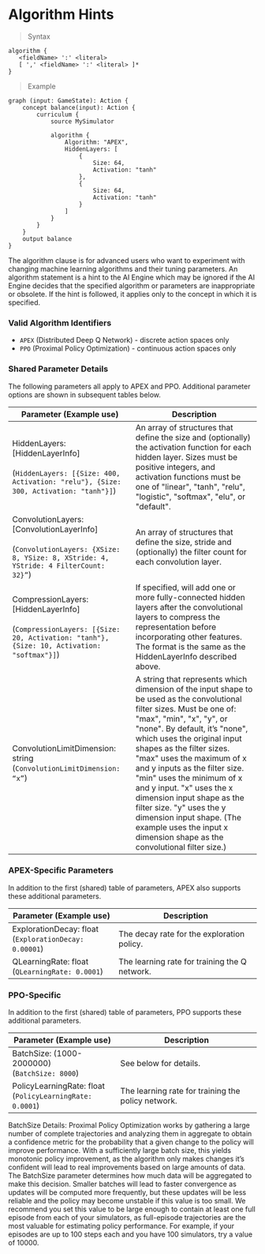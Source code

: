 # Algorithm Hints

> Syntax

```inkling2--syntax
algorithm {
   <fieldName> ':' <literal>
   [ ',' <fieldName> ':' <literal> ]*
}
```

> Example

```inkling2--code
graph (input: GameState): Action {
    concept balance(input): Action {
        curriculum {
            source MySimulator

            algorithm {
                Algorithm: "APEX",
                HiddenLayers: [
                    {
                        Size: 64,
                        Activation: "tanh"
                    },
                    {
                        Size: 64,
                        Activation: "tanh"
                    }
                ]
            }
        }
    }
    output balance
}
```

The algorithm clause is for advanced users who want to experiment with changing machine learning algorithms and their tuning parameters. An algorithm statement is a hint to the AI Engine which may be ignored if the AI Engine decides that the specified algorithm or parameters are inappropriate or obsolete. If the hint is followed, it applies only to the concept in which it is specified.

### Valid Algorithm Identifiers

* `APEX` (Distributed Deep Q Network) - discrete action spaces only
* `PPO` (Proximal Policy Optimization) - continuous action spaces only


### Shared Parameter Details

The following parameters all apply to APEX and PPO. Additional parameter options are shown in subsequent tables below.

| Parameter (Example use)      | Description |
| -                            | -           |
| HiddenLayers: [HiddenLayerInfo] <br><br> (`HiddenLayers: [{Size: 400, Activation: "relu"}, {Size: 300, Activation: "tanh"}]`) | An array of structures that define the size and (optionally) the activation function for each hidden layer. Sizes must be positive integers, and activation functions must be one of "linear", "tanh", "relu", "logistic", "softmax", "elu", or "default". |
| ConvolutionLayers: [ConvolutionLayerInfo] <br><br> (`ConvolutionLayers: {XSize: 8, YSize: 8, XStride: 4, YStride: 4 FilterCount: 32}”`) | An array of structures that define the size, stride and (optionally) the filter count for each convolution layer. |
| CompressionLayers: [HiddenLayerInfo] <br><br> (`CompressionLayers: [{Size: 20, Activation: "tanh"}, {Size: 10, Activation: "softmax"}]`) | If specified, will add one or more fully-connected hidden layers after the convolutional layers to compress the representation before incorporating other features. The format is the same as the HiddenLayerInfo described above. |
| ConvolutionLimitDimension: string <br> (`ConvolutionLimitDimension: “x”`) | A string that represents which dimension of the input shape to be used as the convolutional filter sizes. Must be one of: "max", "min", "x", "y", or "none". By default, it’s "none", which uses the original input shapes as the filter sizes. "max" uses the maximum of x and y inputs as the filter size. "min" uses the minimum of x and y input. "x" uses the x dimension input shape as the filter size. "y" uses the y dimension input shape. (The example uses the input x dimension shape as the convolutional filter size.) |


### APEX-Specific Parameters

In addition to the first (shared) table of parameters, APEX also supports these additional parameters.

| Parameter (Example use)      | Description |
| -                            | -           |
| ExplorationDecay: float <br> (`ExplorationDecay: 0.00001`) | The decay rate for the exploration policy. |
| QLearningRate: float <br> (`QLearningRate: 0.0001`) | The learning rate for training the Q network. |

### PPO-Specific

In addition to the first (shared) table of parameters, PPO supports these additional parameters.

| Parameter (Example use)      | Description |
| -                            | -           |
| BatchSize: (1000-2000000) <br> (`BatchSize: 8000`) | See below for details. |
| PolicyLearningRate: float <br> (`PolicyLearningRate: 0.0001`) | The learning rate for training the policy network. |

BatchSize Details:
Proximal Policy Optimization works by gathering a large number of complete trajectories and analyzing them in aggregate to obtain a confidence metric for the probability that a given change to the policy will improve performance. With a sufficiently large batch size, this yields monotonic policy improvement, as the algorithm only makes changes it’s confident will lead to real improvements based on large amounts of data. The BatchSize parameter determines how much data will be aggregated to make this decision. Smaller batches will lead to faster convergence as updates will be computed more frequently, but these updates will be less reliable and the policy may become unstable if this value is too small. We recommend you set this value to be large enough to contain at least one full episode from each of your simulators, as full-episode trajectories are the most valuable for estimating policy performance. For example, if your episodes are up to 100 steps each and you have 100 simulators, try a value of 10000.

